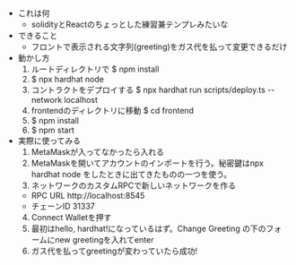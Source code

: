 - これは何
  - solidityとReactのちょっとした練習兼テンプレみたいな
- できること
  - フロントで表示される文字列(greeting)をガス代を払って変更できるだけ
- 動かし方
  1. ルートディレクトリで $ npm install
  2. $ npx hardhat node
  3. コントラクトをデプロイする $ npx hardhat run scripts/deploy.ts --network localhost
  4. frontendのディレクトリに移動 $ cd frontend
  5. $ npm install
  6. $ npm start
- 実際に使ってみる
  1. MetaMaskが入ってなかったら入れる
  2. MetaMaskを開いてアカウントのインポートを行う。秘密鍵はnpx hardhat node
  をしたときに出てきたものの一つを使う。
  3. ネットワークのカスタムRPCで新しいネットワークを作る
  - RPC URL http://localhost:8545
  - チェーンID 31337
  4. Connect Walletを押す
  5. 最初はhello, hardhat!になっているはず。Change Greeting
     の下のフォームにnew greetingを入れてenter
  6. ガス代を払ってgreetingが変わっていたら成功!